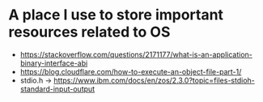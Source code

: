 # A place I use to store important resources related to OS

- https://stackoverflow.com/questions/2171177/what-is-an-application-binary-interface-abi
- https://blog.cloudflare.com/how-to-execute-an-object-file-part-1/
- stdio.h -> https://www.ibm.com/docs/en/zos/2.3.0?topic=files-stdioh-standard-input-output
